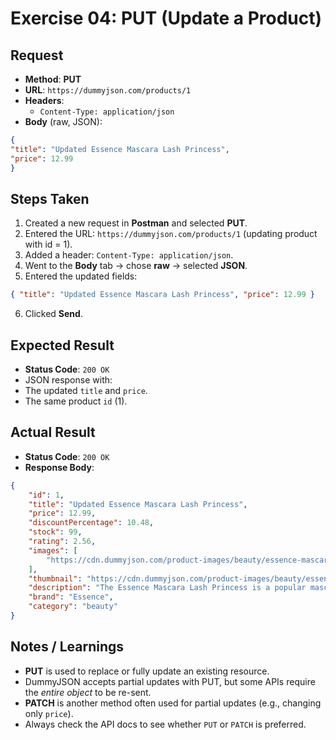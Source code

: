 # Exercise 04: PUT (Update a Product)

## Request
- **Method**: **PUT**
- **URL**: `https://dummyjson.com/products/1`
- **Headers**:
  - `Content-Type: application/json`
- **Body** (raw, JSON):
```json
{
"title": "Updated Essence Mascara Lash Princess",
"price": 12.99
}
```

## Steps Taken
1. Created a new request in **Postman** and selected **PUT**.
2. Entered the URL: `https://dummyjson.com/products/1` (updating product with id = 1).
3. Added a header: `Content-Type: application/json`.
4. Went to the **Body** tab → chose **raw** → selected **JSON**.
5. Entered the updated fields:
```json
{ "title": "Updated Essence Mascara Lash Princess", "price": 12.99 }
```
6. Clicked **Send**.

## Expected Result
- **Status Code**: `200 OK`
- JSON response with:
- The updated `title` and `price`.
- The same product `id` (1).

## Actual Result
- **Status Code**: `200 OK`
- **Response Body**:
```json
{
    "id": 1,
    "title": "Updated Essence Mascara Lash Princess",
    "price": 12.99,
    "discountPercentage": 10.48,
    "stock": 99,
    "rating": 2.56,
    "images": [
        "https://cdn.dummyjson.com/product-images/beauty/essence-mascara-lash-princess/1.webp"
    ],
    "thumbnail": "https://cdn.dummyjson.com/product-images/beauty/essence-mascara-lash-princess/thumbnail.webp",
    "description": "The Essence Mascara Lash Princess is a popular mascara known for its volumizing and lengthening effects. Achieve dramatic lashes with this long-lasting and cruelty-free formula.",
    "brand": "Essence",
    "category": "beauty"
}
```

## Notes / Learnings
- **PUT** is used to replace or fully update an existing resource.
- DummyJSON accepts partial updates with PUT, but some APIs require the *entire object* to be re-sent.
- **PATCH** is another method often used for partial updates (e.g., changing only `price`).
- Always check the API docs to see whether `PUT` or `PATCH` is preferred.
